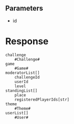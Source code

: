 ## Parameters
- id

# Response
```
challenge
    #Challenge#
game
    #Game#
moderatorList[]
    challengeId
    userId
    level
standingList[]
    place
    registeredPlayerIds[str]
theme
    #Theme#
userList[]
    #User#
```